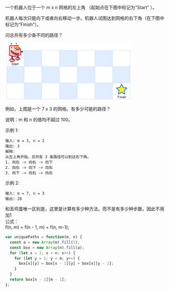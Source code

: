 一个机器人位于一个 m x n 网格的左上角 （起始点在下图中标记为“Start” ）。

机器人每次只能向下或者向右移动一步。机器人试图达到网格的右下角（在下图中标记为“Finish”）。

问总共有多少条不同的路径？

<img src="../../../static/不同路径.png">

例如，上图是一个 7 x 3 的网格。有多少可能的路径？

说明：m 和 n 的值均不超过 100。

示例 1:

```
输入: m = 3, n = 2
输出: 3
解释:
从左上角开始，总共有 3 条路径可以到达右下角。
1. 向右 -> 向右 -> 向下
2. 向右 -> 向下 -> 向右
3. 向下 -> 向右 -> 向右
```

示例 2:

```
输入: m = 7, n = 3
输出: 28
```

和丢鸡蛋唯一区别是，这里是计算有多少种方法，而不是有多少种步数，因此不用加1  
公式：  
f(n, m) = f(n - 1, m) + f(n, m-1);
```javascript
var uniquePaths = function(m, n) {
  const a = new Array(m).fill(1);
  const box = new Array(n).fill(a);
  for (let x = 1; x < n; x++) {
    for (let y = 1; y < m; y++) {
      box[x][y] = box[x - 1][y] + box[x][y - 1];
    }
  }
  return box[n - 1][m - 1];
};
```
